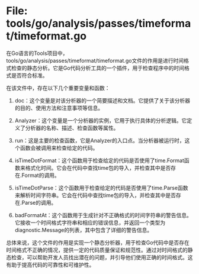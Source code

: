 # File: tools/go/analysis/passes/timeformat/timeformat.go

在Go语言的Tools项目中，tools/go/analysis/passes/timeformat/timeformat.go文件的作用是进行时间格式检查的静态分析。它是Go代码分析工具的一个插件，用于检查程序中的时间格式是否符合标准。

在该文件中，存在以下几个重要变量和函数：

1. doc：这个变量是对该分析器的一个简要描述和文档。它提供了关于该分析器的目的、使用方法和注意事项等信息。

2. Analyzer：这个变量是一个分析器的实例，它用于执行具体的分析逻辑。它定义了分析器的名称、描述、检查函数等属性。

3. run：这是主要的检查函数，它是Analyzer的入口点。当分析器被运行时，这个函数会被调用来检查给定的代码。

4. isTimeDotFormat：这个函数用于检查给定的代码是否使用了time.Format函数来格式化时间。它会在代码中查找time包的导入，并检查其中是否存在.Format的调用。

5. isTimeDotParse：这个函数用于检查给定的代码是否使用了time.Parse函数来解析时间字符串。它会在代码中查找time包的导入，并检查其中是否存在.Parse的调用。

6. badFormatAt：这个函数用于生成针对不正确格式的时间字符串的警告信息。它接收一个时间格式字符串和相应的错误信息，并返回一个类型为diagnostic.Message的列表，其中包含了详细的警告信息。

总体来说，这个文件的作用是实现一个静态分析器，用于检查Go代码中是否存在时间格式不正确的情况，提供一定的代码质量保证和规范性。通过对时间格式的静态检查，可以帮助开发人员找出潜在的问题，并引导他们使用正确的时间格式。这有助于提高代码的可靠性和可维护性。

